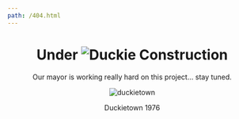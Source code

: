 ```yaml
---
path: /404.html
---
```

<center>

# <!-- {class="title"} --> Under ![Duckie](/images/duckie3.png)<!-- {class="duckie"} --> Construction

Our mayor is working really hard on this project... stay tuned.

<div class="polaroid">

![duckietown](/images/signs.jpg)
<p class="title"> Duckietown 1976</p>
</div>

</center>